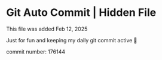 # Git Auto Commit | Hidden File

This file was added Feb 12, 2025

Just for fun and keeping my daily git commit active 🤪

commit number: 176144
